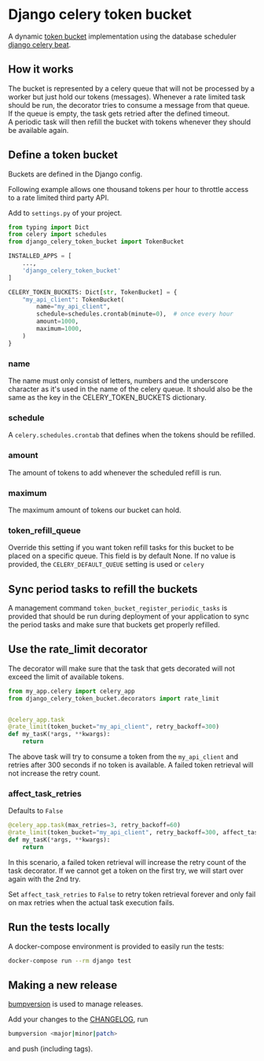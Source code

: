 # Django celery token bucket

A dynamic [token bucket](https://medium.com/analytics-vidhya/celery-throttling-setting-rate-limit-for-queues-5b5bf16c73ce) implementation using the database scheduler [django celery beat](https://github.com/celery/django-celery-beat).

## How it works

The bucket is represented by a celery queue that will not be processed by a worker but just hold our tokens (messages).
Whenever a rate limited task should be run, the decorator tries to consume a message from that queue. If the queue is empty, the task gets retried after the defined timeout.  
A periodic task will then refill the bucket with tokens whenever they should be available again.

## Define a token bucket

Buckets are defined in the Django config.

Following example allows one thousand tokens per hour to throttle access to a rate limited third party API.

Add to `settings.py` of your project.

```python
from typing import Dict
from celery import schedules
from django_celery_token_bucket import TokenBucket

INSTALLED_APPS = [
    ...,
    'django_celery_token_bucket'
]

CELERY_TOKEN_BUCKETS: Dict[str, TokenBucket] = {
    "my_api_client": TokenBucket(
        name="my_api_client",
        schedule=schedules.crontab(minute=0),  # once every hour
        amount=1000,
        maximum=1000,
    )
}
```

### name

The name must only consist of letters, numbers and the underscore character as it's used in the name of the celery
queue. It should also be the same as the key in the CELERY_TOKEN_BUCKETS dictionary.

### schedule

A `celery.schedules.crontab` that defines when the tokens should be refilled.

### amount

The amount of tokens to add whenever the scheduled refill is run.

### maximum

The maximum amount of tokens our bucket can hold.

### token_refill_queue

Override this setting if you want token refill tasks for this bucket to be placed on a specific queue.
This field is by default None. If no value is provided, the `CELERY_DEFAULT_QUEUE` setting is used or `celery`


## Sync period tasks to refill the buckets

A management command `token_bucket_register_periodic_tasks` is provided that should be run during deployment of your
application to sync the period tasks and make sure that buckets get properly refilled.

## Use the rate_limit decorator

The decorator will make sure that the task that gets decorated will not exceed the limit of available tokens.

```python
from my_app.celery import celery_app
from django_celery_token_bucket.decorators import rate_limit


@celery_app.task
@rate_limit(token_bucket="my_api_client", retry_backoff=300)
def my_tasK(*args, **kwargs):
    return
```

The above task will try to consume a token from the `my_api_client` and retries after 300 seconds if no token is
available. A failed token retrieval will not increase the retry count.

### affect_task_retries

Defaults to `False`

```python
@celery_app.task(max_retries=3, retry_backoff=60)
@rate_limit(token_bucket="my_api_client", retry_backoff=300, affect_task_retries=True)
def my_tasK(*args, **kwargs):
    return
```

In this scenario, a failed token retrieval will increase the retry count of the task decorator.
If we cannot get a token on the first try, we will start over again with the 2nd try.

Set `affect_task_retries` to `False` to retry token retrieval forever and only fail on max retries when the actual task execution fails.

## Run the tests locally

A docker-compose environment is provided to easily run the tests:

```bash
docker-compose run --rm django test
```

## Making a new release

[bumpversion](https://github.com/peritus/bumpversion) is used to manage releases.

Add your changes to the [CHANGELOG](./CHANGELOG.md), run

```bash
bumpversion <major|minor|patch>
```

and push (including tags).
